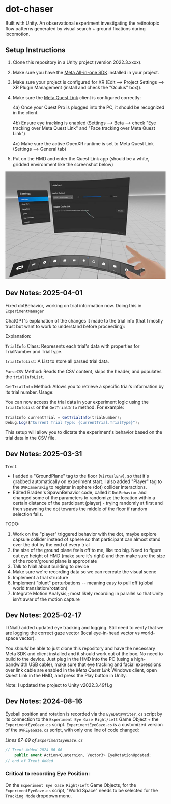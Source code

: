 # dot-chaser
Built with Unity. An observational experiment investigating the retinotopic flow patterns generated by visual search + ground fixations during locomotion.

## Setup Instructions

1) Clone this repository in a Unity project (version 2022.3.xxxx).

2) Make sure you have the [Meta All-in-one SDK](https://assetstore.unity.com/packages/p/meta-xr-all-in-one-sdk-269657) installed in your project.

3) Make sure your project is configured for XR (Edit --> Project Settings --> XR Plugin Management (install and check the "Oculus" box)).

4) Make sure the [Meta Quest Link](https://www.meta.com/help/quest/1517439565442928/) client is configured correctly:

    4a) Once your Quest Pro is plugged into the PC, it should be recognized in the client.

    4b) Ensure eye tracking is enabled (Settings --> Beta --> check "Eye tracking over Meta Quest Link" and "Face tracking over Meta Quest Link")

    4c) Make sure the active OpenXR runtime is set to Meta Quest Link (Settings --> General tab)

5) Put on the HMD and enter the Quest Link app (should be a white, gridded environment like the screenshot below)

![Screenshot of the Quest Link app](quest_link.png)
## Dev Notes: 2025-04-01

Fixed dotBehavior, working on trial information now. Doing this in `ExperimentManager`

ChatGPT's explanation of the changes it made to the trial info (that I mostly trust but want to work to understand before proceeding):

Explanation:

`TrialInfo` Class: Represents each trial's data with properties for TrialNumber and TrialType.

`trialInfoList`: A List<TrialInfo> to store all parsed trial data.

`ParseCSV` Method: Reads the CSV content, skips the header, and populates the `trialInfoList`.

`GetTrialInfo` Method: Allows you to retrieve a specific trial's information by its trial number.
Usage:

You can now access the trial data in your experiment logic using the `trialInfoList` or the `GetTrialInfo` method. For example:
```c#
TrialInfo currentTrial = GetTrialInfo(trialNumber);
Debug.Log($"Current Trial Type: {currentTrial.TrialType}");
```
This setup will allow you to dictate the experiment's behavior based on the trial data in the CSV file.

## Dev Notes: 2025-03-31
`Trent`

- I added a "GroundPlane" tag to the floor (`VirtualEnv`), so that it's grabbed automatically on experiment start. I also added "Player" tag to the `OVRCameraRig` to register in sphere (dot) collider interactions.
- Edited Braden's SpawnBehavior code, called it `DotBehavior` and changed some of the parameters to randomize the location within a certain distance of the participant (player) - trying randomly at first and then spawning the dot towards the middle of the floor if random selection fails.

TODO: 
1. Work on the "player" triggered behavior with the dot, maybe explore capsule collider instead of sphere so that participant can almost stand over the dot by the end of every trial
2. the size of the ground plane feels off to me, like too big. Need to figure out eye height of HMD (make sure it's right) and then make sure the size of the room/ground plane is appropriate
3. Talk to Niall about building to device
4. Make sure we're recording data so we can recreate the visual scene
5. Implement a trial structure
6. Implement "blunt" perturbations -- meaning easy to pull off (global world translation/rotation)
7. Integrate Motion Analysis;; most likely recording in parallel so that Unity isn't awar of the motion capture

## Dev Notes: 2025-02-17

I (Niall) added updated eye tracking and logging. Still need to verify that we are logging the correct gaze vector (local eye-in-head vector vs world-space vector).

You *should* be able to just clone this repository and have the necessary Meta SDK and client installed and it should work out of the box. No need to build to the device. Just plug in the HMD into the PC (using a high-bandwidth USB cable), make sure that eye tracking and facial expressions over link cable are enabled in the *Meta Quest Link* Windows client, open Quest Link in the HMD, and press the Play button in Unity.

Note: I updated the project to Unity v2022.3.49f1.g

## Dev Notes: 2024-08-16

Eyeball position and rotation is recorded via the `EyeDataWriter.cs` script by its connection to the `Experiment Eye Gaze Right/Left` Game Object + the `ExperimentEyeGaze.cs` script. `ExperimentEyeGaze.cs` is a customized version of the `OVREyeGaze.cs` script, with only one line of code changed:

*Lines 87-89 of `ExperimentEyeGaze.cs`*
``` C#
// Trent Added 2024-06-06
    public event Action<Quaternion, Vector3> EyeRotationUpdated;
// end of Trent Added
```

### Critical to recording Eye Position: 

On the `Experiment Eye Gaze Right/Left` Game Objects, for the `ExperimentEyeGaze.cs` script, "World Space" needs to be selected for the `Tracking Mode` dropdown menu.

